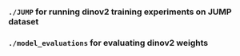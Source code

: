 ### `./JUMP` for running dinov2 training experiments on JUMP dataset
### `./model_evaluations` for evaluating dinov2 weights
